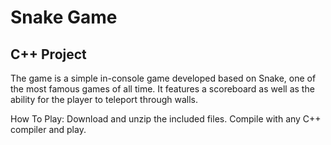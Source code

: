 # Snake Game 
## C++ Project
The game is a simple in-console game developed based on Snake, one of the most famous games of all time. It features a scoreboard as well as the ability for the player to teleport through walls.

How To Play: Download and unzip the included files. Compile with any C++ compiler and play.
